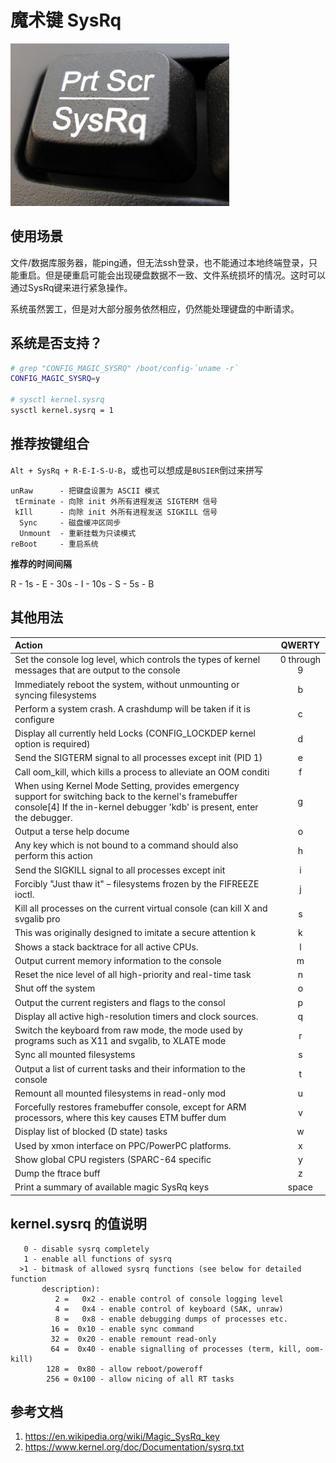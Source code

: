 # 魔术键 SysRq

![](https://github.com/major1201/blog/raw/master/assets/sysrq/sysrq.jpg)

## 使用场景

文件/数据库服务器，能ping通，但无法ssh登录，也不能通过本地终端登录，只能重启。但是硬重启可能会出现硬盘数据不一致、文件系统损坏的情况。这时可以通过SysRq键来进行紧急操作。

系统虽然罢工，但是对大部分服务依然相应，仍然能处理键盘的中断请求。

## 系统是否支持？

```bash
# grep "CONFIG_MAGIC_SYSRQ" /boot/config-`uname -r`
CONFIG_MAGIC_SYSRQ=y

# sysctl kernel.sysrq
sysctl kernel.sysrq = 1
```

## 推荐按键组合

`Alt + SysRq + R-E-I-S-U-B`，或也可以想成是`BUSIER`倒过来拼写

```
unRaw      - 把键盘设置为 ASCII 模式
 tErminate - 向除 init 外所有进程发送 SIGTERM 信号
 kIll      - 向除 init 外所有进程发送 SIGKILL 信号
  Sync     - 磁盘缓冲区同步
  Unmount  - 重新挂载为只读模式
reBoot     - 重启系统 
```

**推荐的时间间隔**

R - 1s - E - 30s - I - 10s - S - 5s - B

## 其他用法

|Action|QWERTY|
|:------------|:-:|
|Set the console log level, which controls the types of kernel messages that are output to the console|0 through 9|
|Immediately reboot the system, without unmounting or syncing filesystems|b|
|Perform a system crash. A crashdump will be taken if it is configure|c|
|Display all currently held Locks (CONFIG_LOCKDEP kernel option is required) |d|
|Send the SIGTERM signal to all processes except init (PID 1)|e|
|Call oom_kill, which kills a process to alleviate an OOM conditi|f|
|When using Kernel Mode Setting, provides emergency support for switching back to the kernel's framebuffer console[4] If the in-kernel debugger 'kdb' is present, enter the debugger.|g|
|Output a terse help docume|o|
|Any key which is not bound to a command should also perform this action |h|
|Send the SIGKILL signal to all processes except init|i|
|Forcibly "Just thaw it" – filesystems frozen by the FIFREEZE ioctl. |j|
|Kill all processes on the current virtual console (can kill X and svgalib pro|s|
|This was originally designed to imitate a secure attention k|k|
|Shows a stack backtrace for all active CPUs.|l|
|Output current memory information to the console|m|
|Reset the nice level of all high-priority and real-time task|n|
|Shut off the system |o|
|Output the current registers and flags to the consol|p|
|Display all active high-resolution timers and clock sources.|q|
|Switch the keyboard from raw mode, the mode used by programs such as X11 and svgalib, to XLATE mode |r|
|Sync all mounted filesystems|s|
|Output a list of current tasks and their information to the console |t|
|Remount all mounted filesystems in read-only mod|u|
|Forcefully restores framebuffer console, except for ARM processors, where this key causes ETM buffer dum|v|
|Display list of blocked (D state) tasks |w|
|Used by xmon interface on PPC/PowerPC platforms.|x|
|Show global CPU registers (SPARC-64 specific|y|
|Dump the ftrace buff|z|
|Print a summary of available magic SysRq keys|space|

## kernel.sysrq 的值说明

```
   0 - disable sysrq completely
   1 - enable all functions of sysrq
  >1 - bitmask of allowed sysrq functions (see below for detailed function
       description):
          2 =   0x2 - enable control of console logging level
          4 =   0x4 - enable control of keyboard (SAK, unraw)
          8 =   0x8 - enable debugging dumps of processes etc.
         16 =  0x10 - enable sync command
         32 =  0x20 - enable remount read-only
         64 =  0x40 - enable signalling of processes (term, kill, oom-kill)
        128 =  0x80 - allow reboot/poweroff
        256 = 0x100 - allow nicing of all RT tasks
```

## 参考文档

1. <https://en.wikipedia.org/wiki/Magic_SysRq_key>
2. <https://www.kernel.org/doc/Documentation/sysrq.txt>
